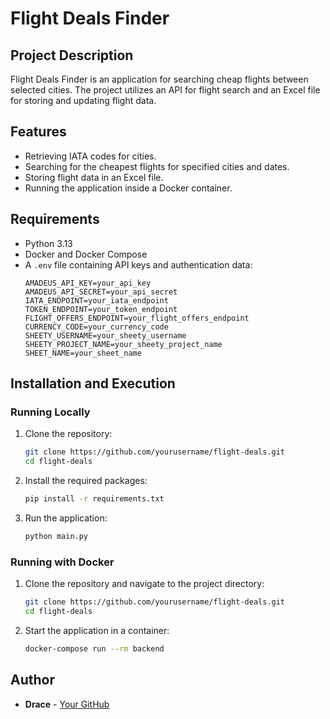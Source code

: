 # Flight Deals Finder

## Project Description
Flight Deals Finder is an application for searching cheap flights between selected cities. The project utilizes an API for flight search and an Excel file for storing and updating flight data.

## Features
- Retrieving IATA codes for cities.
- Searching for the cheapest flights for specified cities and dates.
- Storing flight data in an Excel file.
- Running the application inside a Docker container.

## Requirements
- Python 3.13
- Docker and Docker Compose
- A `.env` file containing API keys and authentication data:
  ```plaintext
  AMADEUS_API_KEY=your_api_key
  AMADEUS_API_SECRET=your_api_secret
  IATA_ENDPOINT=your_iata_endpoint
  TOKEN_ENDPOINT=your_token_endpoint
  FLIGHT_OFFERS_ENDPOINT=your_flight_offers_endpoint
  CURRENCY_CODE=your_currency_code
  SHEETY_USERNAME=your_sheety_username
  SHEETY_PROJECT_NAME=your_sheety_project_name
  SHEET_NAME=your_sheet_name
  ```

## Installation and Execution
### Running Locally
1. Clone the repository:
   ```bash
   git clone https://github.com/yourusername/flight-deals.git
   cd flight-deals
   ```
2. Install the required packages:
   ```bash
   pip install -r requirements.txt
   ```
3. Run the application:
   ```bash
   python main.py
   ```

### Running with Docker
1. Clone the repository and navigate to the project directory:
   ```bash
   git clone https://github.com/yourusername/flight-deals.git
   cd flight-deals
   ```
2. Start the application in a container:
   ```bash
   docker-compose run --rm backend
   ```

## Author
- **Drace** - [Your GitHub](https://github.com/Drace1337)

